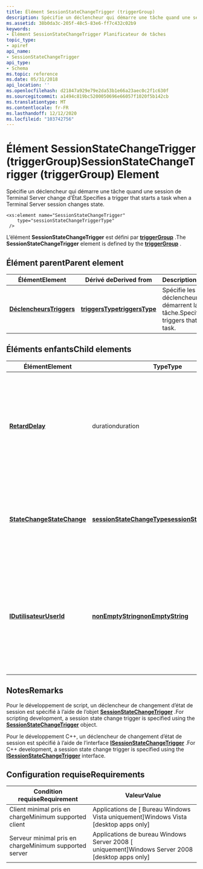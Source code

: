```yaml
---
title: Élément SessionStateChangeTrigger (triggerGroup)
description: Spécifie un déclencheur qui démarre une tâche quand une session de Terminal Server change d’État.
ms.assetid: 38b0da3c-205f-48c5-83e6-ff7c432c02b9
keywords:
- Élément SessionStateChangeTrigger Planificateur de tâches
topic_type:
- apiref
api_name:
- SessionStateChangeTrigger
api_type:
- Schema
ms.topic: reference
ms.date: 05/31/2018
api_location: ''
ms.openlocfilehash: d21847a929e79e2da53b1e66a23aec0c2f1c630f
ms.sourcegitcommit: a1494c819bc5200050696e66057f1020f5b142cb
ms.translationtype: MT
ms.contentlocale: fr-FR
ms.lasthandoff: 12/12/2020
ms.locfileid: "103742756"
---
```

# <a name="sessionstatechangetrigger-triggergroup-element"></a><span data-ttu-id="c293c-104">Élément SessionStateChangeTrigger (triggerGroup)</span><span class="sxs-lookup"><span data-stu-id="c293c-104">SessionStateChangeTrigger (triggerGroup) Element</span></span>

<span data-ttu-id="c293c-105">Spécifie un déclencheur qui démarre une tâche quand une session de Terminal Server change d’État.</span><span class="sxs-lookup"><span data-stu-id="c293c-105">Specifies a trigger that starts a task when a Terminal Server session changes state.</span></span>

``` syntax
<xs:element name="SessionStateChangeTrigger"
    type="sessionStateChangeTriggerType"
 />
```

<span data-ttu-id="c293c-106">L’élément **SessionStateChangeTrigger** est défini par [**triggerGroup**](taskschedulerschema-triggergroup-group.md) .</span><span class="sxs-lookup"><span data-stu-id="c293c-106">The **SessionStateChangeTrigger** element is defined by the [**triggerGroup**](taskschedulerschema-triggergroup-group.md) .</span></span>

## <a name="parent-element"></a><span data-ttu-id="c293c-107">Élément parent</span><span class="sxs-lookup"><span data-stu-id="c293c-107">Parent element</span></span>



| <span data-ttu-id="c293c-108">Élément</span><span class="sxs-lookup"><span data-stu-id="c293c-108">Element</span></span>                                                           | <span data-ttu-id="c293c-109">Dérivé de</span><span class="sxs-lookup"><span data-stu-id="c293c-109">Derived from</span></span>                                                         | <span data-ttu-id="c293c-110">Description</span><span class="sxs-lookup"><span data-stu-id="c293c-110">Description</span></span>                                            |
|-------------------------------------------------------------------|----------------------------------------------------------------------|--------------------------------------------------------|
| [<span data-ttu-id="c293c-111">**Déclencheurs**</span><span class="sxs-lookup"><span data-stu-id="c293c-111">**Triggers**</span></span>](taskschedulerschema-triggers-tasktype-element.md) | [<span data-ttu-id="c293c-112">**triggersType**</span><span class="sxs-lookup"><span data-stu-id="c293c-112">**triggersType**</span></span>](taskschedulerschema-triggerstype-complextype.md) | <span data-ttu-id="c293c-113">Spécifie les déclencheurs qui démarrent la tâche.</span><span class="sxs-lookup"><span data-stu-id="c293c-113">Specifies the triggers that start the task.</span></span><br/> |



## <a name="child-elements"></a><span data-ttu-id="c293c-114">Éléments enfants</span><span class="sxs-lookup"><span data-stu-id="c293c-114">Child elements</span></span>



| <span data-ttu-id="c293c-115">Élément</span><span class="sxs-lookup"><span data-stu-id="c293c-115">Element</span></span>                                                                                      | <span data-ttu-id="c293c-116">Type</span><span class="sxs-lookup"><span data-stu-id="c293c-116">Type</span></span>                                                                                    | <span data-ttu-id="c293c-117">Description</span><span class="sxs-lookup"><span data-stu-id="c293c-117">Description</span></span>                                                                                                                                           |
|----------------------------------------------------------------------------------------------|-----------------------------------------------------------------------------------------|-------------------------------------------------------------------------------------------------------------------------------------------------------|
| [<span data-ttu-id="c293c-118">**Retard**</span><span class="sxs-lookup"><span data-stu-id="c293c-118">**Delay**</span></span>](taskschedulerschema-delay-sessionstatechangetriggertype-element.md)             | <span data-ttu-id="c293c-119">duration</span><span class="sxs-lookup"><span data-stu-id="c293c-119">duration</span></span>                                                                                | <span data-ttu-id="c293c-120">Spécifie une valeur qui indique la durée du délai avant le démarrage d’une tâche lorsqu’une modification d’état de session Terminal Server est détectée.</span><span class="sxs-lookup"><span data-stu-id="c293c-120">Specifies a value that indicates the length of the delay before a task is started when a Terminal Server session state change is detected.</span></span><br/> |
| [<span data-ttu-id="c293c-121">**StateChange**</span><span class="sxs-lookup"><span data-stu-id="c293c-121">**StateChange**</span></span>](taskschedulerschema-statechange-sessionstatechangetriggertype-element.md) | [<span data-ttu-id="c293c-122">**sessionStateChangeType**</span><span class="sxs-lookup"><span data-stu-id="c293c-122">**sessionStateChangeType**</span></span>](taskschedulerschema-sessionstatechangetype-simpletype.md) | <span data-ttu-id="c293c-123">Spécifie le type de Terminal Server modification de session qui déclencherait un lancement de tâche.</span><span class="sxs-lookup"><span data-stu-id="c293c-123">Specifies the kind of Terminal Server session change that would trigger a task launch.</span></span><br/>                                                     |
| [<span data-ttu-id="c293c-124">**IDutilisateur**</span><span class="sxs-lookup"><span data-stu-id="c293c-124">**UserId**</span></span>](taskschedulerschema-userid-sessionstatechangetriggertype-element.md)           | [<span data-ttu-id="c293c-125">**nonEmptyString**</span><span class="sxs-lookup"><span data-stu-id="c293c-125">**nonEmptyString**</span></span>](taskschedulerschema-nonemptystring-simpletype.md)                 | <span data-ttu-id="c293c-126">Spécifie l’utilisateur pour la session de Terminal Server.</span><span class="sxs-lookup"><span data-stu-id="c293c-126">Specifies the user for the Terminal Server session.</span></span> <span data-ttu-id="c293c-127">Lorsqu’une modification d’état de session est détectée pour cet utilisateur, une tâche est démarrée.</span><span class="sxs-lookup"><span data-stu-id="c293c-127">When a session state change is detected for this user, a task is started.</span></span><br/>              |



## <a name="remarks"></a><span data-ttu-id="c293c-128">Notes</span><span class="sxs-lookup"><span data-stu-id="c293c-128">Remarks</span></span>

<span data-ttu-id="c293c-129">Pour le développement de script, un déclencheur de changement d’état de session est spécifié à l’aide de l’objet [**SessionStateChangeTrigger**](sessionstatechangetrigger.md) .</span><span class="sxs-lookup"><span data-stu-id="c293c-129">For scripting development, a session state change trigger is specified using the [**SessionStateChangeTrigger**](sessionstatechangetrigger.md) object.</span></span>

<span data-ttu-id="c293c-130">Pour le développement C++, un déclencheur de changement d’état de session est spécifié à l’aide de l’interface [**ISessionStateChangeTrigger**](/windows/desktop/api/taskschd/nn-taskschd-isessionstatechangetrigger) .</span><span class="sxs-lookup"><span data-stu-id="c293c-130">For C++ development, a session state change trigger is specified using the [**ISessionStateChangeTrigger**](/windows/desktop/api/taskschd/nn-taskschd-isessionstatechangetrigger) interface.</span></span>

## <a name="requirements"></a><span data-ttu-id="c293c-131">Configuration requise</span><span class="sxs-lookup"><span data-stu-id="c293c-131">Requirements</span></span>



| <span data-ttu-id="c293c-132">Condition requise</span><span class="sxs-lookup"><span data-stu-id="c293c-132">Requirement</span></span> | <span data-ttu-id="c293c-133">Valeur</span><span class="sxs-lookup"><span data-stu-id="c293c-133">Value</span></span> |
|-------------------------------------|------------------------------------------------------|
| <span data-ttu-id="c293c-134">Client minimal pris en charge</span><span class="sxs-lookup"><span data-stu-id="c293c-134">Minimum supported client</span></span><br/> | <span data-ttu-id="c293c-135">Applications de \[ Bureau Windows Vista uniquement\]</span><span class="sxs-lookup"><span data-stu-id="c293c-135">Windows Vista \[desktop apps only\]</span></span><br/>       |
| <span data-ttu-id="c293c-136">Serveur minimal pris en charge</span><span class="sxs-lookup"><span data-stu-id="c293c-136">Minimum supported server</span></span><br/> | <span data-ttu-id="c293c-137">Applications de bureau Windows Server 2008 \[ uniquement\]</span><span class="sxs-lookup"><span data-stu-id="c293c-137">Windows Server 2008 \[desktop apps only\]</span></span><br/> |



 

 





